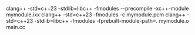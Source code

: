 clang++ -std=c++23 -stdlib=libc++ -fmodules --precompile -xc++-module mymodule.ixx
clang++ -std=c++23 -fmodules -c mymodule.pcm
clang++ -std=c++23 -stdlib=libc++ -fmodules -fprebuilt-module-path=. mymodule.o main.cc


